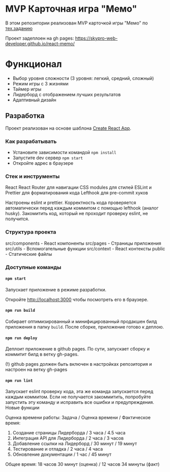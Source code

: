 # MVP Карточная игра "Мемо"

В этом репозитории реализован MVP карточкой игры "Мемо" по [тех.заданию](./docs/mvp-spec.md)

Проект задеплоен на gh pages:
https://skypro-web-developer.github.io/react-memo/

# Функционал

- Выбор уровня сложности (3 уровня: легкий, средний, сложный)
- Режим игры с 3 жизнями
- Таймер игры
- Лидерборд с отображением лучших результатов
- Адаптивный дизайн

## Разработка

Проект реализован на основе шаблона [Create React App](https://github.com/facebook/create-react-app).

### Как разрабатывать

- Установите зависимости командой `npm install`
- Запустите dev сервер `npm start`
- Откройте адрес в браузере

### Стек и инструменты

React
React Router для навигации
CSS modules для стилей
ESLint и Prettier для форматирования кода
Lefthook для pre-commit хуков

Настроены eslint и prettier. Корректность кода проверяется автоматически перед каждым коммитом с помощью lefthook (аналог husky). Закомитить код, который не проходит проверку eslint, не получится.

### Структура проекта

src/components - React компоненты
src/pages - Страницы приложения
src/utils - Вспомогательные функции
src/context - React контексты
public - Статические файлы

### Доступные команды

#### `npm start`

Запускает приложение в режиме разработки.

Откройте [http://localhost:3000](http://localhost:3000) чтобы посмотреть его в браузере.

#### `npm run build`

Собирает оптимизированный и минифицированный продакшен билд приложения в папку `build`.
После сборке, приложение готово к деплою.

#### `npm run deploy`

Деплоит приложение в github pages. По сути, запускает сборку и коммитит билд в ветку gh-pages.

(!) github pages должен быть включен в настройках репозитория и настроен на ветку gh-pages

#### `npm run lint`

Запускает eslint проверку кода, эта же команда запускается перед каждым коммитом.
Если не получается закоммитить, попробуйте запустить эту команду и исправить все ошибки и предупреждения.
Новые функции

Оценка времени работы:
Задача / Оценка времени / Фактическое время:

1. Создание страницы Лидерборда / 3 часа / 4.5 часа
2. Интеграция API для Лидерборда / 2 часа / 3 часов
3. Добавление ссылки на Лидерборд / 30 минут / 19 минут
4. Тестирование и отладка / 2 часа / 4 часа
5. Обновление документации / 1 час / 45 минут

Общее время: 18 часов 30 минут (оценка) / 12 часов 34 минуты (факт)
